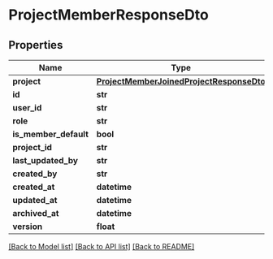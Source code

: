 # ProjectMemberResponseDto

## Properties
Name | Type | Description | Notes
------------ | ------------- | ------------- | -------------
**project** | [**ProjectMemberJoinedProjectResponseDto**](ProjectMemberJoinedProjectResponseDto.md) |  | [optional] 
**id** | **str** |  | [optional] 
**user_id** | **str** |  | 
**role** | **str** |  | 
**is_member_default** | **bool** |  | [optional] 
**project_id** | **str** |  | 
**last_updated_by** | **str** |  | [optional] 
**created_by** | **str** |  | [optional] 
**created_at** | **datetime** |  | [optional] 
**updated_at** | **datetime** |  | [optional] 
**archived_at** | **datetime** |  | [optional] 
**version** | **float** |  | [optional] 

[[Back to Model list]](../README.md#documentation-for-models) [[Back to API list]](../README.md#documentation-for-api-endpoints) [[Back to README]](../README.md)

